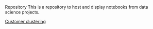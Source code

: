Repository
This is a repository to host and display notebooks from data science projects.

[Customer clustering](notebooks/customer_clustering.ipynb)
